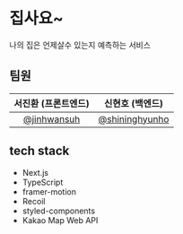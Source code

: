 # 집사요~

나의 집은 언제살수 있는지 예측하는 서비스

## 팀원

| 서진환 (프론트엔드)  | 신현호 (백엔드)  | 
| :-----: | :-----: | 
| [@jinhwansuh](https://github.com/jinhwansuh) |    [@shininghyunho](https://github.com/shininghyunho) | |

## tech stack

- Next.js
- TypeScript
- framer-motion
- Recoil
- styled-components
- Kakao Map Web API
